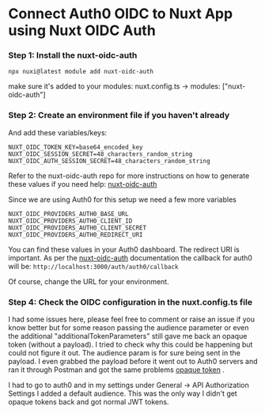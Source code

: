 # Connect Auth0 OIDC to Nuxt App using Nuxt OIDC Auth

### Step 1: Install the nuxt-oidc-auth 
`npx nuxi@latest module add nuxt-oidc-auth`

make sure it's added to your modules:
nuxt.config.ts -> modules: ["nuxt-oidc-auth"]

### Step 2: Create an environment file if you haven't already

And add these variables/keys:

```
NUXT_OIDC_TOKEN_KEY=base64_encoded_key
NUXT_OIDC_SESSION_SECRET=48_characters_random_string
NUXT_OIDC_AUTH_SESSION_SECRET=48_characters_random_string
```

Refer to the nuxt-oidc-auth repo for more instructions on how to generate these values if you need help:
[nuxt-oidc-auth](https://github.com/itpropro/nuxt-oidc-auth)

Since we are using Auth0 for this setup we need a few more variables 

```
NUXT_OIDC_PROVIDERS_AUTH0_BASE_URL
NUXT_OIDC_PROVIDERS_AUTH0_CLIENT_ID
NUXT_OIDC_PROVIDERS_AUTH0_CLIENT_SECRET
NUXT_OIDC_PROVIDERS_AUTH0_REDIRECT_URI
```

You can find these values in your Auth0 dashboard. The redirect URI is important.
As per the [nuxt-oidc-auth](https://github.com/itpropro/nuxt-oidc-auth) documentation the callback for auth0 will be:
`http://localhost:3000/auth/auth0/callback`

Of course, change the URL for your environment.

### Step 4: Check the OIDC configuration in the nuxt.config.ts file
I had some issues here, please feel free to comment or raise an issue if you know better but for some 
reason passing the audience parameter or even the additional "additionalTokenParameters" still gave me 
back an opaque token (without a payload). I tried to check why this could be happening but could not
figure it out. The audience param is for sure being sent in the payload. I even grabbed the payload
before it went out to Auth0 servers and ran it through Postman and got the same problems [opaque token](https://auth0.com/docs/secure/tokens/access-tokens#opaque-access-tokens) .

I had to go to auth0 and in my settings under General -> API Authorization Settings I added a default audience. 
This was the only way I didn't get opaque tokens back and got normal JWT tokens.

